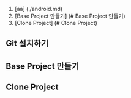 1. [aa] (./android.md)  
1. [Base Project 만들기] (# Base Project 만들기)  
1. [Clone Project] (# Clone Project)  

## Git 설치하기

## Base Project 만들기

## Clone Project
